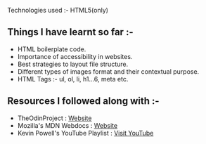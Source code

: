 Technologies used :- HTML5(only)

## Things I have learnt so far :-
- HTML boilerplate code.
- Importance of accessibility in websites.
- Best strategies to layout file structure.
- Different types of images format and their contextual purpose.
- HTML Tags :- ul, ol, li, h1...6, meta etc.

## Resources I followed along with :-
- TheOdinProject : [Website](https://theodinproject.com)
- Mozilla's MDN Webdocs : [Website](https://developer.mozilla.org/en-US/)
- Kevin Powell's YouTube Playlist : [Visit YouTube](https://youtu.be/LGQuIIv2RVA?si=DaDw_bSud46HBB87)
